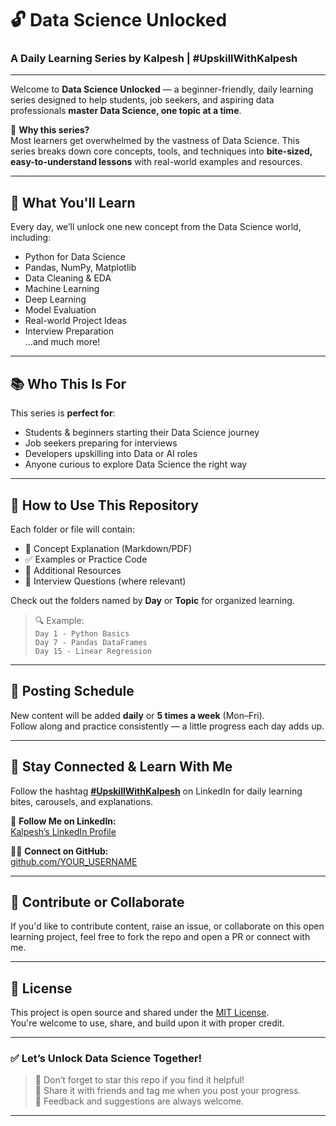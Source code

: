 # 🔓 Data Science Unlocked  
### A Daily Learning Series by Kalpesh | #UpskillWithKalpesh

---

Welcome to **Data Science Unlocked** — a beginner-friendly, daily learning series designed to help students, job seekers, and aspiring data professionals **master Data Science, one topic at a time**.

📌 **Why this series?**  
Most learners get overwhelmed by the vastness of Data Science. This series breaks down core concepts, tools, and techniques into **bite-sized, easy-to-understand lessons** with real-world examples and resources.

---

## 🧠 What You'll Learn

Every day, we’ll unlock one new concept from the Data Science world, including:

- Python for Data Science  
- Pandas, NumPy, Matplotlib  
- Data Cleaning & EDA  
- Machine Learning    
- Deep Learning    
- Model Evaluation  
- Real-world Project Ideas  
- Interview Preparation  
...and much more!

---

## 📚 Who This Is For

This series is **perfect for**:
- Students & beginners starting their Data Science journey  
- Job seekers preparing for interviews  
- Developers upskilling into Data or AI roles  
- Anyone curious to explore Data Science the right way

---

## 🚀 How to Use This Repository

Each folder or file will contain:
- 📄 Concept Explanation (Markdown/PDF)
- ✅ Examples or Practice Code
- 🔗 Additional Resources
- 🧠 Interview Questions (where relevant)

Check out the folders named by **Day** or **Topic** for organized learning.

> 🔍 Example:  
> `Day 1 - Python Basics`  
> `Day 7 - Pandas DataFrames`  
> `Day 15 - Linear Regression`  

---

## 📅 Posting Schedule

New content will be added **daily** or **5 times a week** (Mon–Fri).  
Follow along and practice consistently — a little progress each day adds up.

---

## 💬 Stay Connected & Learn With Me

Follow the hashtag **[#UpskillWithKalpesh](https://www.linkedin.com/feed/hashtag/upskillwithkalpesh/)** on LinkedIn for daily learning bites, carousels, and explanations.

📲 **Follow Me on LinkedIn:**  
[Kalpesh’s LinkedIn Profile](https://www.linkedin.com/in/kalpesh1102/)

🧑‍💻 **Connect on GitHub:**  
[github.com/YOUR_USERNAME](https://github.com/kalpesh-1102)

---

## 🙌 Contribute or Collaborate

If you'd like to contribute content, raise an issue, or collaborate on this open learning project, feel free to fork the repo and open a PR or connect with me.

---

## 🔖 License

This project is open source and shared under the [MIT License](LICENSE).  
You're welcome to use, share, and build upon it with proper credit.

---

### ✅ Let’s Unlock Data Science Together!

> 🌟 Don’t forget to star this repo if you find it helpful!  
> 📌 Share it with friends and tag me when you post your progress.  
> 💬 Feedback and suggestions are always welcome.

---

